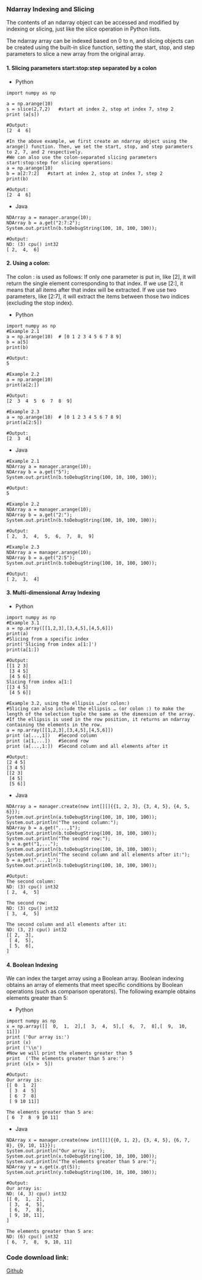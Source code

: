 

### Ndarray Indexing and Slicing
The contents of an ndarray object can be accessed and modified by indexing or slicing, just like the slice operation in Python lists.

The ndarray array can be indexed based on 0 to n, and slicing objects can be created using the built-in slice function, setting the start, stop, and step parameters to slice a new array from the original array.

#### 1. Slicing parameters start:stop:step separated by a colon
- Python
```text
import numpy as np

a = np.arange(10)
s = slice(2,7,2)   #start at index 2, stop at index 7, step 2
print (a[s])

#Output:
[2  4  6]

#In the above example, we first create an ndarray object using the arange() function. Then, we set the start, stop, and step parameters to 2, 7, and 2 respectively.
#We can also use the colon-separated slicing parameters start:stop:step for slicing operations:
a = np.arange(10)
b = a[2:7:2]   #start at index 2, stop at index 7, step 2
print(b)

#Output:
[2  4  6]
```

- Java
```text
NDArray a = manager.arange(10);
NDArray b = a.get("2:7:2");
System.out.println(b.toDebugString(100, 10, 100, 100));

#Output:
ND: (3) cpu() int32
[ 2,  4,  6]
```

#### 2. Using a colon:
The colon : is used as follows: If only one parameter is put in, like [2], it will return the single element corresponding to that index. If we use [2:], it means that all items after that index will be extracted. If we use two parameters, like [2:7], it will extract the items between those two indices (excluding the stop index).

- Python
```text
import numpy as np
#Example 2.1
a = np.arange(10)  # [0 1 2 3 4 5 6 7 8 9]
b = a[5]
print(b)

#Output:
5

#Example 2.2
a = np.arange(10)
print(a[2:])

#Output:
[2  3  4  5  6  7  8  9]

#Example 2.3
a = np.arange(10)  # [0 1 2 3 4 5 6 7 8 9]
print(a[2:5])

#Output:
[2  3  4]
```

- Java
```text
#Example 2.1
NDArray a = manager.arange(10);
NDArray b = a.get("5");
System.out.println(b.toDebugString(100, 10, 100, 100));

#Output:
5

#Example 2.2
NDArray a = manager.arange(10);
NDArray b = a.get("2:");
System.out.println(b.toDebugString(100, 10, 100, 100));

#Output:
[ 2,  3,  4,  5,  6,  7,  8,  9]

#Example 2.3
NDArray a = manager.arange(10);
NDArray b = a.get("2:5");
System.out.println(b.toDebugString(100, 10, 100, 100));

#Output:
[ 2,  3,  4]
```

#### 3. Multi-dimensional Array Indexing
- Python
```text
import numpy as np
#Example 3.1
a = np.array([[1,2,3],[3,4,5],[4,5,6]])
print(a)
#Slicing from a specific index
print('Slicing from index a[1:]')
print(a[1:])

#Output:
[[1 2 3]
 [3 4 5]
 [4 5 6]]
Slicing from index a[1:]
[[3 4 5]
 [4 5 6]]

#Example 3.2, using the ellipsis …(or colon:)
#Slicing can also include the ellipsis … (or colon :) to make the length of the selection tuple the same as the dimension of the array.
#If the ellipsis is used in the row position, it returns an ndarray containing the elements in the row.
a = np.array([[1,2,3],[3,4,5],[4,5,6]])
print (a[...,1])   #Second column
print (a[1,...])   #Second row
print (a[...,1:])  #Second column and all elements after it

#Output:
[2 4 5]
[3 4 5]
[[2 3]
 [4 5]
 [5 6]]

```
- Java
```text
NDArray a = manager.create(new int[][]{{1, 2, 3}, {3, 4, 5}, {4, 5, 6}});
System.out.println(a.toDebugString(100, 10, 100, 100));
System.out.println("The second column:");
NDArray b = a.get("...,1");
System.out.println(b.toDebugString(100, 10, 100, 100));
System.out.println("The second row:");
b = a.get("1,...");
System.out.println(b.toDebugString(100, 10, 100, 100));
System.out.println("The second column and all elements after it:");
b = a.get("...,1:");
System.out.println(b.toDebugString(100, 10, 100, 100));

#Output:
The second column:
ND: (3) cpu() int32
[ 2,  4,  5]

The second row:
ND: (3) cpu() int32
[ 3,  4,  5]

The second column and all elements after it:
ND: (3, 2) cpu() int32
[[ 2,  3],
 [ 4,  5],
 [ 5,  6],
]

```

#### 4. Boolean Indexing
We can index the target array using a Boolean array. Boolean indexing obtains an array of elements that meet specific conditions by Boolean operations (such as comparison operators).
The following example obtains elements greater than 5:

- Python
```text
import numpy as np
x = np.array([[  0,  1,  2],[  3,  4,  5],[  6,  7,  8],[  9,  10,  11]])
print ('Our array is:')
print (x)
print ('\\n')
#Now we will print the elements greater than 5
print  ('The elements greater than 5 are:')
print (x[x >  5])

#Output:
Our array is:
[[ 0  1  2]
 [ 3  4  5]
 [ 6  7  8]
 [ 9 10 11]]

The elements greater than 5 are:
[ 6  7  8  9 10 11]

```

- Java
```text
NDArray x = manager.create(new int[][]{{0, 1, 2}, {3, 4, 5}, {6, 7, 8}, {9, 10, 11}});
System.out.println("Our array is:");
System.out.println(x.toDebugString(100, 10, 100, 100));
System.out.println("The elements greater than 5 are:");
NDArray y = x.get(x.gt(5));
System.out.println(y.toDebugString(100, 10, 100, 100));

#Output:
Our array is:
ND: (4, 3) cpu() int32
[[ 0,  1,  2],
 [ 3,  4,  5],
 [ 6,  7,  8],
 [ 9, 10, 11],
]

The elements greater than 5 are:
ND: (6) cpu() int32
[ 6,  7,  8,  9, 10, 11]

```

### Code download link:
[Github](https://github.com/mymagicpower/AIAS/blob/main/0_tutorials/ndarray_lessons/src/main/java/me/aias/example/No3IndexExample.java)    



